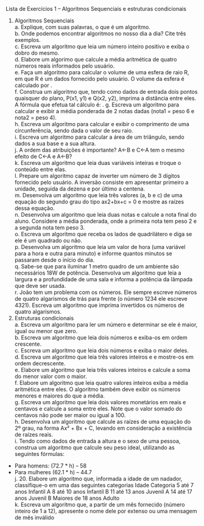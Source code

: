 Lista de Exercícios 1 – Algoritmos Sequenciais e estruturas condicionais
1. Algoritmos Sequenciais<br>
a. Explique, com suas palavras, o que é um algoritmo.<br>
b. Onde podemos encontrar algoritmos no nosso dia a dia? Cite três exemplos.<br>
c. Escreva um algoritmo que leia um número inteiro positivo e exiba o dobro do
mesmo.<br>
d. Elabore um algorimo que calcule a média aritmética de quatro números reais
informados pelo usuário.<br>
e. Faça um algoritmo para calcular o volume de uma esfera de raio R, em que R é um
dados fornecido pelo usuário. O volume da esfera é calculado por .<br>
f. Construa um algoritmo que, tendo como dados de entrada dois pontos quaisquer do
plano, P(x1, y1) e Q(x2, y2), imprima a distância entre eles.<br>
A fórmula que efetua tal cálculo é: .
g. Escreva um algoritmo para calcular e exibir a média ponderada de 2 notas dadas
(nota1 = peso 6 e nota2 = peso 4).<br>
h. Escreva um algoritmo para calcular e exibir o comprimento de uma circunferência,
sendo dada o valor de seu raio.<br>
i. Escreva um algoritmo para calcular a área de um triângulo, sendo dados a sua base e
a sua altura.<br>
j. A ordem das atribuições é importante? A←B e C←A tem o mesmo efeito de
C←A e A←B?<br>
k. Escreva um algoritmo que leia duas variáveis inteiras e troque o conteúdo entre elas.<br>
l. Prepare um algoritmo capaz de inverter um número de 3 dígitos fornecido pelo
usuário. A inversão consiste em apresentar primeiro a unidade, seguida da dezena
e por último a centena.<br>
m. Desenvolva um algoritmo que leia três valores (a, b e c) de uma equação do
segundo grau do tipo ax2+bx+c = 0 e mostre as raízes dessa equação.<br>
n. Desenvolva um algoritmo que leia duas notas e calcule a nota final do aluno.
Considere a média ponderada, onde a primeira nota tem peso 2 e a segunda nota
tem peso 3.<br>
o. Escreva um algoritmo que receba os lados de quadrilátero e diga se ele é um
quadrado ou não.<br>
p. Desenvolva um algoritmo que leia um valor de hora (uma variável para a hora e
outra para minuto) e informe quantos minutos se passaram desde o início do dia.<br>
q. Sabe-se que para iluminar 1 metro quadro de um ambiente são necessários 18W de
potência. Desenvolva um algoritmo que leia a largura e a profundidade de uma
sala e informa a potência da lâmpada que deve ser usada.<br>
r. João tem um problema com os números. Ele sempre escreve números de quatro
algarismos de trás para frente (o número 1234 ele escreve 4321). Escreva um
algoritmo que imprima invertidos os números de quatro algarismos.<br>
2. Estruturas condicionais<br>
a. Escreva um algoritmo para ler um número e determinar se ele é maior, igual ou
menor que zero.<br>
b. Escreva um algoritmo que leia dois números e exiba-os em ordem crescente.<br>
c. Escreva um algoritmo que leia dois números e exiba o maior deles.<br>
d. Escreva um algoritmo que leia três valores inteiros e e mostre-os em ordem
decrescente.<br>
e. Elabore um algoritmo que leia três valores inteiros e calcule a soma do menor valor
com o maior.<br>
f. Elabore um algoritmo que leia quatro valores inteiros exiba a média aritmética entre
eles. O algoritmo também deve exibir os números menores e maiores do que a
média.<br>
g. Escreva um algoritmo que leia dois valores monetários em reais e centavos e calcule
a soma entre eles. Note que o valor somado do centavos não pode ser maior ou igual
a 100.<br>
h. Desenvolva um algoritmo que calcule as raízes de uma equação do 2º grau, na
forma Ax² + Bx + C, levando em consideração a existência de raízes reais.<br>
i. Tendo como dados de entrada a altura e o sexo de uma pessoa, construa um
algoritmo que calcule seu peso ideal, utilizando as seguintes fórmulas:
- Para homens: (72.7 * h) – 58
- Para mulheres (62.1 * h) – 44.7<br>
j. 20. Elabore um algoritmo que, informada a idade de um nadador, classifique-o
em uma das seguintes categorias
Idade Categoria
5 até 7 anos Infantil A
8 até 10 anos Infantil B
11 até 13 anos Juvenil A
14 até 17 anos Juvenil B
Maiores de 18 anos Adulto<br>
k. Escreva um algoritmo que, a partir de um mês fornecido (número inteiro de 1 a 12),
apresente o nome dele por extenso ou uma mensagem de mês inválido<br>